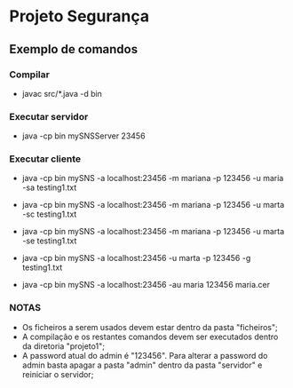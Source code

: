 # Projeto Segurança
## Exemplo de comandos
### Compilar
- javac src/*.java -d bin
### Executar servidor
- java -cp bin mySNSServer 23456

### Executar cliente
- java -cp bin mySNS -a localhost:23456 -m mariana -p 123456 -u maria -sa testing1.txt

- java -cp bin mySNS -a localhost:23456 -m mariana -p 123456 -u marta -sc testing1.txt

- java -cp bin mySNS -a localhost:23456 -m mariana -p 123456 -u marta -se testing1.txt

- java -cp bin mySNS -a localhost:23456 -u marta -p 123456 -g testing1.txt

- java -cp bin mySNS -a localhost:23456 -au maria 123456 maria.cer 


### NOTAS
- Os ficheiros a serem usados devem estar dentro da pasta "ficheiros"; 
- A compilação e os restantes comandos devem ser executados dentro da diretoria "projeto1";
- A password atual do admin é "123456". Para alterar a password do admin basta apagar a pasta "admin" dentro da pasta "servidor" e reiniciar o servidor;
